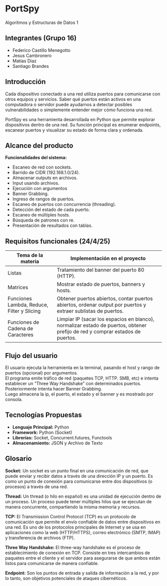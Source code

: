 # PortSpy
Algoritmos y Estructuras de Datos 1

## Integrantes (Grupo 16)
- Federico Castillo Menegotto  
- Jesus Cambronero  
- Matias Diaz  
- Santiago Brandes  

## Introducción
Cada dispositivo conectado a una red utiliza puertos para comunicarse con otros equipos y servicios. Saber qué puertos están activos en una computadora o servidor puede ayudarnos a detectar posibles vulnerabilidades o simplemente entender mejor cómo funciona una red.

PortSpy es una herramienta desarrollada en Python que permite explorar dispositivos dentro de una red. Su función principal es enumerar endpoints, escanear puertos y visualizar su estado de forma clara y ordenada.

## Alcance del producto
**Funcionalidades del sistema:**
- Escaneo de red con sockets.
- Barrido de CIDR (192.168.1.0/24). 
- Almacenar outputs en archivos. 
- Input usando archivos.
- Ejecución con argumentos
- Banner Grabbing.
- Ingreso de rangos de puertos.
- Escaneo de puertos con concurrencia (threading).
- Detección del estado de cada puerto.
- Escaneo de múltiples hosts.
- Búsqueda de patrones con re.
- Presentación de resultados con tablas.

## Requisitos funcionales (24/4/25)

| Tema de la materia                          | Implementación en el proyecto                                                                 |
|--------------------------------------------|-----------------------------------------------------------------------------------------------|
| Listas                                      | Tratamiento del banner del puerto 80 (HTTP).                                                  |
| Matrices                                    | Mostrar estado de puertos, banners y hosts.                                                   |
| Funciones Lambda, Reduce, Filter y Slicing | Obtener puertos abiertos, contar puertos abiertos, ordenar output por puertos y extraer sublistas de puertos. |
| Funciones de Cadena de Caracteres          | Limpiar IP (sacar los espacios en blanco), normalizar estado de puertos, obtener prefijo de red y comprar estados de puertos. |

## Flujo del usuario
El usuario ejecuta la herramienta en la terminal, pasando el host y rango de puertos (opcional) por argumentos.  
El programa emite tráfico de red (paquetes TCP, HTTP. SMB, etc) e intenta establecer un “Three Way Handshake” con determinados puertos.  
Posteriormente intenta hacer Banner Grabbing.  
Luego almacena la ip, el puerto, el estado y el banner y es mostrado por consola.

## Tecnologías Propuestas
- **Lenguaje Principal:** Python  
- **Framework:** Python (Socket)  
- **Librerías:** Socket, Concurrent.futures, Functools  
- **Almacenamiento:** JSON y Archivo de Texto

## Glosario
**Socket:** Un socket es un punto final en una comunicación de red, que puede enviar y recibir datos a través de una dirección IP y un puerto. Es como un punto de conexión para comunicarse entre dos dispositivos (o procesos) a través de una red.

**Thread:** Un thread (o hilo en español) es una unidad de ejecución dentro de un proceso. Un proceso puede tener múltiples hilos que se ejecutan de manera concurrente, compartiendo la misma memoria y recursos.

**TCP:** El Transmission Control Protocol (TCP) es un protocolo de comunicación que permite el envío confiable de datos entre dispositivos en una red. Es uno de los protocolos principales de Internet y se usa en aplicaciones como la web (HTTP/HTTPS), correo electrónico (SMTP, IMAP) y transferencia de archivos (FTP).

**Three Way Handshake:** El three-way handshake es el proceso de establecimiento de conexión en TCP. Consiste en tres intercambios de paquetes entre el cliente y el servidor para asegurarse de que ambos están listos para comunicarse de manera confiable.

**Endpoint:** Son los puntos de entrada y salida de información a la red, y por lo tanto, son objetivos potenciales de ataques cibernéticos. 
